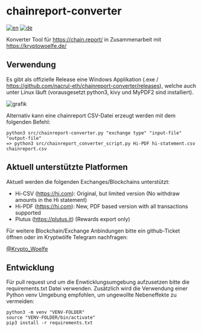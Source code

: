 # chainreport-converter
[![en](https://img.shields.io/badge/lang-en-red.svg)](https://github.com/nacrul-eth/chainreport-converter/blob/main/README.md)
[![de](https://img.shields.io/badge/lang-de-green.svg)](https://github.com/nacrul-eth/chainreport-converter/blob/main/README.de.md)


Konverter Tool für <https://chain.report/> in Zusammenarbeit mit <https://kryptowoelfe.de/>

## Verwendung
Es gibt als offizielle Release eine Windows Applikation (.exe / https://github.com/nacrul-eth/chainreport-converter/releases), welche auch unter Linux läuft (vorausgesetzt python3, kivy und MyPDF2 sind installiert). 

![grafik](https://github.com/nacrul-eth/chainreport-converter/assets/145897591/854117f9-0a94-4e35-8b91-5351e1a0cb1e)

 
Alternativ kann eine chainreport CSV-Datei erzeugt werden mit dem folgenden Befehl:

    python3 src/chainreport-converter.py "exchange type" "input-file" "output-file"
    => python3 src/chainreport_converter_script.py Hi-PDF hi-statement.csv chainreport.csv

## Aktuell unterstützte Platformen
Aktuell werden die folgenden Exchanges/Blockchains unterstützt:

- Hi-CSV (<https://hi.com>): Original, but limited version (No withdraw amounts in the Hi statement)
- Hi-PDF (<https://hi.com>): New, PDF based version with all transactions supported
- Plutus (<https://plutus.it>) (Rewards export only)

Für weitere Blockchain/Exchange Anbindungen bitte ein github-Ticket öffnen oder im Kryptwölfe Telegram nachfragen:

[@Krypto_Woelfe](https://t.me/kryptowoelfe)

## Entwicklung
Für pull request und um die Enwticklungsumgebung aufzusetzen bitte die requirements.txt Datei verwenden. Zusätzlich wird die Verwendung einer Python venv Umgebung empfohlen, um ungewollte Nebeneffekte zu vermeiden:

    python3 -m venv "VENV-FOLDER"
    source "VENV-FOLDER/bin/activate"
    pip3 install -r requirements.txt
